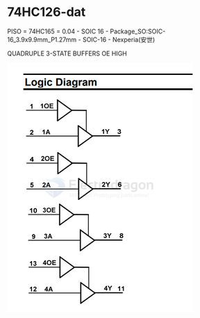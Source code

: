
# 74HC126-dat

PISO = 74HC165 = 0.04 - SOIC 16 - Package_SO:SOIC-16_3.9x9.9mm_P1.27mm - SOIC-16 - Nexperia(安世)

QUADRUPLE 3-STATE BUFFERS OE HIGH 

![](2024-09-20-11-27-47.png)
